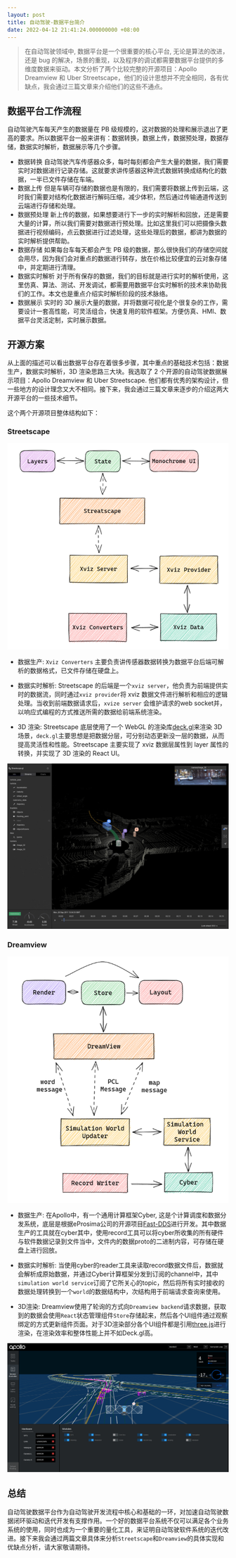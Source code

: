 ```yaml
---
layout: post
title: 自动驾驶-数据平台简介
date: 2022-04-12 21:41:24.000000000 +08:00
---
```


> 在自动驾驶领域中, 数据平台是一个很重要的核心平台, 无论是算法的改进，还是 bug 的解决，场景的重现，以及程序的调试都需要数据平台提供的多维度数据来驱动。本文分析了两个比较完整的开源项目：Apollo Dreamview 和 Uber Streetscape，他们的设计思想并不完全相同，各有优缺点，我会通过三篇文章来介绍他们的这些不通点。

## 数据平台工作流程

自动驾驶汽车每天产生的数据量在 PB 级规模的，这对数据的处理和展示退出了更高的要求。所以数据平台一般来讲有：数据转换，数据上传，数据预处理，数据存储，数据实时解析，数据展示等几个步骤。

- 数据转换
  自动驾驶汽车传感器众多，每时每刻都会产生大量的数据，我们需要实时对数据进行记录存储。这就要求讲传感器这种流式数据转换成结构化的数据，一半已文件存储在车端。
- 数据上传
  但是车辆可存储的数据也是有限的，我们需要将数据上传到云端，这时我们需要对结构化数据进行解码压缩，减少体积，然后通过传输通道传送到云端进行存储和处理。
- 数据预处理
  新上传的数据，如果想要进行下一步的实时解析和回放，还是需要大量的计算，所以我们需要对数据进行预处理。比如这里我们可以把摄像头数据进行视频编码，点云数据进行过滤处理，这些处理后的数据，都讲为数据的实时解析提供帮助。
- 数据存储
  如果每台车每天都会产生 PB 级的数据，那么很快我们的存储空间就会用尽，因为我们会对重点的数据进行转存，放在价格比较便宜的云对象存储中，并定期进行清理。
- 数据实时解析
  对于所有保存的数据，我们的目标就是进行实时的解析使用，这里仿真、算法、测试、开发调试，都需要用数据平台实时解析的技术来协助我们的工作。本文也是重点介绍实时解析阶段的技术脉络。
- 数据展示
  实时的 3D 展示大量的数据，并将数据可视化是个很复杂的工作，需要设计一套高性能，可灵活组合，快速复用的软件框架。方便仿真、HMI、数据平台灵活定制，实时展示数据。

## 开源方案

从上面的描述可以看出数据平台存在着很多步骤，其中重点的基础技术包括：数据生产，数据实时解析，3D 渲染思路三大块。我选取了 2 个开源的自动驾驶数据展示项目：Apollo Dreamview 和 Uber Streetscape. 他们都有优秀的架构设计，但一些地方的设计理念又大不相同。接下来，我会通过三篇文章来逐步的介绍这两大开源平台的一些技术细节。

这个两个开源项目整体结构如下：

### Streetscape

![Streetscape structure](/images/data_system/2022-04-13_18-06.png)

- 数据生产: `Xviz Converters` 主要负责讲传感器数据转换为数据平台后端可解析的数据格式，已文件存储在硬盘上。

- 数据实时解析: Streetscape 的后端是一个`xviz server`，他负责为前端提供实时的数据流，同时通过`xviz provider`将 xviz 数据文件进行解析和相应的逻辑处理。当收到前端数据请求后，`xvize server` 会维护请求的web socket并，以响应式编程的方式推送所需的数据给前端系统渲染。

- 3D 渲染: Streetscape 底层使用了一个 WebGL 的渲染库[deck.gl](https://deck.gl)来渲染 3D 场景，`deck.gl`主要思想是把数据分层，可分别动态更新没一层的数据，从而提高灵活性和性能。Streetscape 主要实现了 xviz 数据层属性到 layer 属性的转换，并实现了 3D 渲染的 React UI。

![Streetscape UI](/images/data_system/2022-04-14_19-32.png)

### Dreamview

![Streetscape structure](/images/data_system/2022-04-13_18-07.png)

- 数据生产: 在Apollo中，有一个通用计算框架Cyber, 这是个计算调度和数据分发系统，底层是根据eProsima公司的开源项目[Fast-DDS](https://github.com/eProsima/Fast-DDS)进行开发。其中数据生产的工具就在cyber其中，使用record工具可以将cyber所收集的所有硬件与软件数据记录到文件当中，文件内的数据proto的二进制内容，可存储在硬盘上进行回放。

- 数据实时解析: 当使用cyber的reader工具来读取record数据文件后，数据就会解析成原始数据，并通过Cyber计算框架分发到订阅的channel中，其中`simulation world service`订阅了它所关心的topic，然后将所有实时接收的数据处理转换到一个`world`的数据结构中，次结构用于前端请求查询来使用。

- 3D渲染: Dreamview使用了轮询的方式向`Dreamview backend`请求数据，获取到的数据会使用`React`状态管理组件`Store`存储起来，然后各个UI组件通过观察绑定的方式更新组件页面。对于3D渲染部分各个UI组件都是引用[three.js](https://github.com/mrdoob/three.js)进行渲染，在渲染效率和整体性能上并不如Deck.gl高。

![Dreamview UI](/images/data_system/dv_trajectory.png)

## 总结

自动驾驶数据平台作为自动驾驶开发流程中核心和基础的一环，对加速自动驾驶数据闭环驱动和迭代开发有支撑作用。一个好的数据平台系统不仅可以满足各个业务系统的使用，同时也成为一个重要的量化工具，来证明自动驾驶软件系统的迭代改进。接下来我会通过两篇文章具体来分析`Streetscape`和`Dreamview`的具体实现和优缺点分析，请大家敬请期待。
